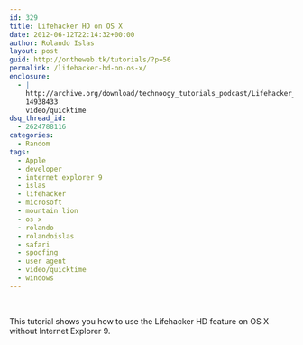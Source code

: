```yaml
---
id: 329
title: Lifehacker HD on OS X
date: 2012-06-12T22:14:32+00:00
author: Rolando Islas
layout: post
guid: http://ontheweb.tk/tutorials/?p=56
permalink: /lifehacker-hd-on-os-x/
enclosure:
  - |
    http://archive.org/download/technoogy_tutorials_podcast/Lifehacker_HD_on_OS_X.mov
    14938433
    video/quicktime
dsq_thread_id:
  - 2624788116
categories:
  - Random
tags:
  - Apple
  - developer
  - internet explorer 9
  - islas
  - lifehacker
  - microsoft
  - mountain lion
  - os x
  - rolando
  - rolandoislas
  - safari
  - spoofing
  - user agent
  - video/quicktime
  - windows
---
```

&nbsp;

This tutorial shows you how to use the Lifehacker HD feature on OS X without Internet Explorer 9.